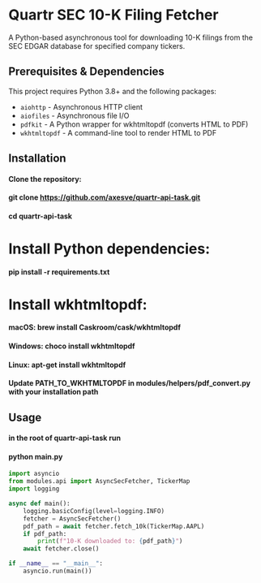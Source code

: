 # Quartr SEC 10-K Filing Fetcher

A Python-based asynchronous tool for downloading 10-K filings from the SEC EDGAR database for specified company tickers.

## Prerequisites & Dependencies

This project requires Python 3.8+ and the following packages:

- `aiohttp` - Asynchronous HTTP client
- `aiofiles` - Asynchronous file I/O
- `pdfkit` - A Python wrapper for wkhtmltopdf (converts HTML to PDF)
- `wkhtmltopdf` - A command-line tool to render HTML to PDF

## Installation

#### Clone the repository:

#### git clone https://github.com/axesve/quartr-api-task.git
#### cd quartr-api-task

# Install Python dependencies:

#### pip install -r requirements.txt

# Install wkhtmltopdf:

#### macOS: brew install Caskroom/cask/wkhtmltopdf
#### Windows: choco install wkhtmltopdf
#### Linux: apt-get install wkhtmltopdf

#### Update PATH_TO_WKHTMLTOPDF in modules/helpers/pdf_convert.py with your installation path

## Usage

#### in the root of quartr-api-task run
#### python main.py
```python
import asyncio
from modules.api import AsyncSecFetcher, TickerMap
import logging

async def main():
    logging.basicConfig(level=logging.INFO)
    fetcher = AsyncSecFetcher()
    pdf_path = await fetcher.fetch_10k(TickerMap.AAPL)
    if pdf_path:
        print(f"10-K downloaded to: {pdf_path}")
    await fetcher.close()

if __name__ == "__main__":
    asyncio.run(main())
```